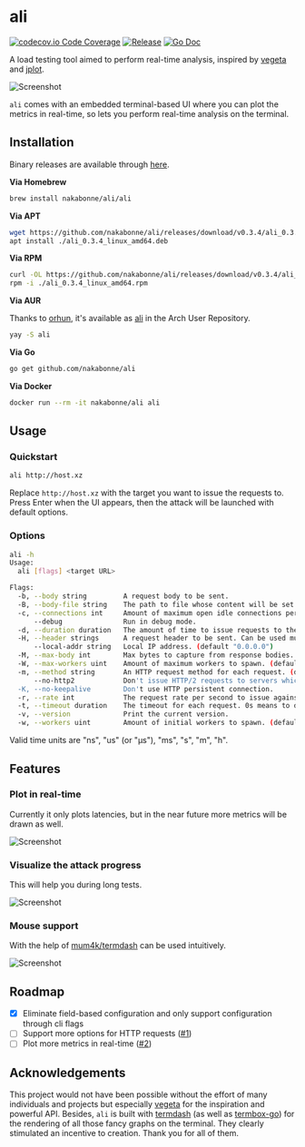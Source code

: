 # ali
[![codecov.io Code Coverage](https://img.shields.io/codecov/c/github/nakabonne/ali.svg)](https://codecov.io/github/nakabonne/ali?branch=master)
[![Release](https://img.shields.io/github/release/nakabonne/ali.svg?color=orange)](https://github.com/nakabonne/ali/releases/latest)
[![Go Doc](https://img.shields.io/badge/godoc-reference-blue.svg)](http://godoc.org/github.com/nakabonne/ali)

A load testing tool aimed to perform real-time analysis, inspired by [vegeta](https://github.com/tsenart/vegeta) and [jplot](https://github.com/rs/jplot).

![Screenshot](images/demo.gif)

`ali` comes with an embedded terminal-based UI where you can plot the metrics in real-time, so lets you perform real-time analysis on the terminal.

## Installation

Binary releases are available through [here](https://github.com/nakabonne/ali/releases).

**Via Homebrew**

```bash
brew install nakabonne/ali/ali
```

**Via APT**

```bash
wget https://github.com/nakabonne/ali/releases/download/v0.3.4/ali_0.3.4_linux_amd64.deb
apt install ./ali_0.3.4_linux_amd64.deb
```

**Via RPM**

```bash
curl -OL https://github.com/nakabonne/ali/releases/download/v0.3.4/ali_0.3.4_linux_amd64.rpm
rpm -i ./ali_0.3.4_linux_amd64.rpm
```

**Via AUR**

Thanks to [orhun](https://github.com/orhun), it's available as [ali](https://aur.archlinux.org/packages/ali) in the Arch User Repository.
```bash
yay -S ali
```

**Via Go**

```bash
go get github.com/nakabonne/ali
```

**Via Docker**

```bash
docker run --rm -it nakabonne/ali ali
```

## Usage
### Quickstart

```bash
ali http://host.xz
```
Replace `http://host.xz` with the target you want to issue the requests to.
Press Enter when the UI appears, then the attack will be launched with default options.

### Options

```bash
ali -h
Usage:
  ali [flags] <target URL>

Flags:
  -b, --body string         A request body to be sent.
  -B, --body-file string    The path to file whose content will be set as the http request body.
  -c, --connections int     Amount of maximum open idle connections per target host (default 10000)
      --debug               Run in debug mode.
  -d, --duration duration   The amount of time to issue requests to the targets. Give 0s for an infinite attack. (default 10s)
  -H, --header strings      A request header to be sent. Can be used multiple times to send multiple headers.
      --local-addr string   Local IP address. (default "0.0.0.0")
  -M, --max-body int        Max bytes to capture from response bodies. Give -1 for no limit. (default -1)
  -W, --max-workers uint    Amount of maximum workers to spawn. (default 18446744073709551615)
  -m, --method string       An HTTP request method for each request. (default "GET")
      --no-http2            Don't issue HTTP/2 requests to servers which support it.
  -K, --no-keepalive        Don't use HTTP persistent connection.
  -r, --rate int            The request rate per second to issue against the targets. Give 0 then it will send requests as fast as possible. (default 50)
  -t, --timeout duration    The timeout for each request. 0s means to disable timeouts. (default 30s)
  -v, --version             Print the current version.
  -w, --workers uint        Amount of initial workers to spawn. (default 10)
```

Valid time units are "ns", "us" (or "µs"), "ms", "s", "m", "h".

## Features

### Plot in real-time
Currently it only plots latencies, but in the near future more metrics will be drawn as well.

![Screenshot](images/real-time.gif)

### Visualize the attack progress
This will help you during long tests.

![Screenshot](images/progress.gif)

### Mouse support
With the help of [mum4k/termdash](https://github.com/mum4k/termdash) can be used intuitively.

![Screenshot](images/mouse-support.gif)

## Roadmap
- [x] Eliminate field-based configuration and only support configuration through cli flags
- [ ] Support more options for HTTP requests ([#1](https://github.com/nakabonne/ali/issues/1))
- [ ] Plot more metrics in real-time ([#2](https://github.com/nakabonne/ali/issues/2))

## Acknowledgements
This project would not have been possible without the effort of many individuals and projects but especially [vegeta](https://github.com/tsenart/vegeta) for the inspiration and powerful API.
Besides, `ali` is built with [termdash](https://github.com/mum4k/termdash) (as well as [termbox-go](https://github.com/nsf/termbox-go)) for the rendering of all those fancy graphs on the terminal.
They clearly stimulated an incentive to creation. Thank you for all of them.
